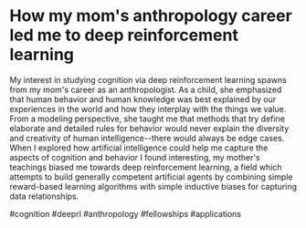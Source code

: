 # How my mom's anthropology career led me to deep reinforcement learning


My interest in studying cognition via deep reinforcement learning spawns from my mom's career as an anthropologist. As a child, she emphasized that human behavior and human knowledge was best explained by our experiences in the world and how they interplay with the things we value. From a modeling perspective, she taught me that  methods that try define elaborate and detailed rules for behavior would never explain the diversity and creativity of human intelligence--there would always be edge cases. When I explored how artificial intelligence could help me capture the aspects of cognition and behavior I found interesting, my mother's teachings biased me towards deep reinforcement learning, a field which attempts to build generally competent artificial agents by combining simple reward-based learning algorithms with simple inductive biases for capturing data relationships.

#cognition #deeprl #anthropology #fellowships #applications